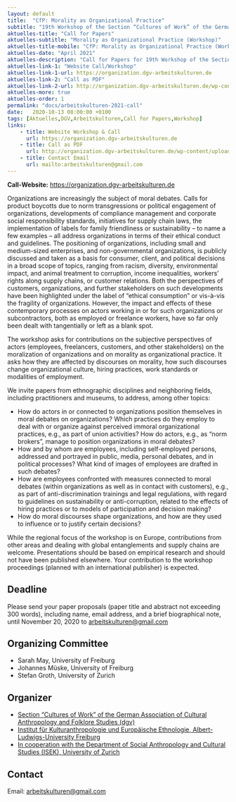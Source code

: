 ```yaml
---
layout: default
title:  "CfP: Morality as Organizational Practice"
subtitle: "19th Workshop of the Section “Cultures of Work” of the German Association of Cultural Anthropology and Folklore Studies (dgv), 22.–23. April 2021, Freiburg"
aktuelles-title: "Call for Papers"
aktuelles-subtitle: "Morality as Organizational Practice (Workshop)"
aktuelles-title-mobile: "CfP: Morality as Organizational Practice (Workshop)"
aktuelles-date: "April 2021"
aktuelles-description: "Call for Papers for 19th Workshop of the Section “Cultures of Work” of the German Association of Cultural Anthropology and Folklore Studies (dgv), 22.–23. April 2021."
aktuelles-link-1: "Website Call/Workshop"
aktuelles-link-1-url: https://organization.dgv-arbeitskulturen.de
aktuelles-link-2: "Call as PDF"
aktuelles-link-2-url: http://organization.dgv-arbeitskulturen.de/wp-content/uploads/2020/10/cfp-morality-as-organizational-practice.pdf
aktuelles-more: true
aktuelles-order: 1
permalink: "docs/arbeitskulturen-2021-call"
date:   2020-10-13 08:00:00 +0100
tags: [Aktuelles,DGV,Arbeitskulturen,Call for Papers,Workshop]
links:
    - title: Website Workshop & Call
      url: https://organization.dgv-arbeitskulturen.de
    - title: Call as PDF
      url: http://organization.dgv-arbeitskulturen.de/wp-content/uploads/2020/10/cfp-morality-as-organizational-practice.pdf
    - title: Contact Email
      url: mailto:arbeitskulturen@gmail.com
---
```

<div class="notification is-warning">
<strong>Call-Website:</strong> <a href="https://organization.dgv-arbeitskulturen.de">https://organization.dgv-arbeitskulturen.de</a>
</div>

Organizations are increasingly the subject of moral debates. Calls for product boycotts due to norm transgressions or political engagement of organizations, developments of compliance management and corporate social responsibility standards, initiatives for supply chain laws, the implementation of labels for family friendliness or sustainability – to name a few examples – all address organizations in terms of their ethical conduct and guidelines. The positioning of organizations, including small and medium-sized enterprises, and non-governmental organizations, is publicly discussed and taken as a basis for consumer, client, and political decisions in a broad scope of topics, ranging from racism, diversity, environmental impact, and animal treatment to corruption, income inequalities, workers’ rights along supply chains, or customer relations. Both the perspectives of customers, organizations, and further stakeholders on such developments have been highlighted under the label of “ethical consumption” or vis-à-vis the fragility of organizations. However, the impact and effects of these contemporary processes on actors working in or for such organizations or subcontractors, both as employed or freelance workers, have so far only been dealt with tangentially or left as a blank spot.

The workshop asks for contributions on the subjective perspectives of actors (employees, freelancers, customers, and other stakeholders) on the moralization of organizations and on morality as organizational practice. It asks how they are affected by discourses on morality, how such discourses change organizational culture, hiring practices, work standards or modalities of employment.

We invite papers from ethnographic disciplines and neighboring fields, including practitioners and museums, to address, among other topics:

* How do actors in or connected to organizations position themselves in moral debates on organizations? Which practices do they employ to deal with or organize against perceived immoral organizational practices, e.g., as part of union activities? How do actors, e.g., as “norm brokers”, manage to position organizations in moral debates?
* How and by whom are employees, including self-employed persons, addressed and portrayed in public, media, personal debates, and in political processes? What kind of images of employees are drafted in such debates?
* How are employees confronted with measures connected to moral debates (within organizations as well as in contact with customers), e.g., as part of anti-discrimination trainings and legal regulations, with regard to guidelines on sustainability or anti-corruption, related to the effects of hiring practices or to models of participation and decision making?
* How do moral discourses shape organizations, and how are they used to influence or to justify certain decisions?

While the regional focus of the workshop is on Europe, contributions from other areas and dealing with global entanglements and supply chains are welcome. Presentations should be based on empirical research and should not have been published elsewhere. Your contribution to the workshop proceedings (planned with an international publisher) is expected.

## Deadline
Please send your paper proposals (paper title and abstract not exceeding 300 words), including name, email address, and a brief biographical note, until November 20, 2020 to [arbeitskulturen@gmail.com](mailto:arbeitskulturen@gmail.com)

## Organizing Committee
* Sarah May, University of Freiburg 
* Johannes Müske, University of Freiburg
* Stefan Groth, University of Zurich

## Organizer
* [Section “Cultures of Work” of the German Association of Cultural Anthropology and Folklore Studies (dgv)](https://www.dgv-arbeitskulturen.de)
* [Institut für Kulturanthropologie und Europäische Ethnologie, Albert-Ludwigs-University Freiburg](https://www.kaee.uni-freiburg.de)
* [In cooperation with the Department of Social Anthropology and Cultural Studies (ISEK), University of Zurich](https://www.isek.uzh.ch/de/populärekulturen.html)

## Contact
Email: [arbeitskulturen@gmail.com](mailto:arbeitskulturen@gmail.com)